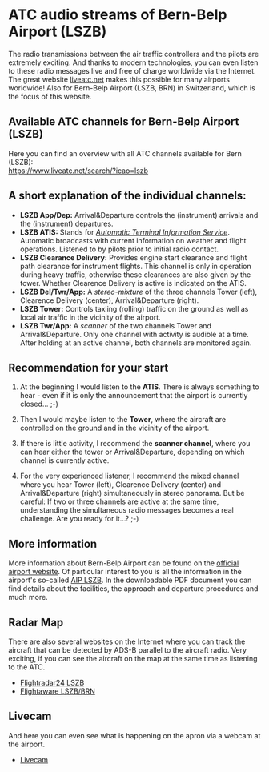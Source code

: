 # ATC audio streams of Bern-Belp Airport (LSZB)

The radio transmissions between the air traffic controllers and the pilots are extremely exciting. And thanks to modern technologies, you can even listen to these radio messages live and free of charge worldwide via the Internet. The great website [liveatc.net](http://liveatc.net) makes this possible for many airports worldwide! Also for Bern-Belp Airport (LSZB, BRN) in Switzerland, which is the focus of this website.

## Available ATC channels for Bern-Belp Airport (LSZB)
Here you can find an overview with all ATC channels available for Bern (LSZB):</br>
<a href="https://www.liveatc.net/search/?icao=lszb" target="_blank">https://www.liveatc.net/search/?icao=lszb</a>

## A short explanation of the individual channels:
- **LSZB App/Dep:** Arrival&Departure controls the (instrument) arrivals and the (instrument) departures. 
- **LSZB ATIS:** Stands for *[Automatic Terminal Information Service](https://en.wikipedia.org/wiki/Automatic_terminal_information_service)*. Automatic broadcasts with current information on weather and flight operations. Listened to by pilots prior to initial radio contact.
- **LSZB Clearance Delivery:** Provides engine start clearance and flight path clearance for instrument flights. This channel is only in operation during heavy traffic, otherwise these clearances are also given by the tower. Whether Clearence Delivery is active is indicated on the ATIS. 
- **LSZB Del/Twr/App:** A *stereo-mixture* of the three channels Tower (left), Clearence Delivery (center), Arrival&Departure (right).
- **LSZB Tower:** Controls taxiing (rolling) traffic on the ground as well as local air traffic in the vicinity of the airport.
- **LSZB Twr/App:** A *scanner* of the two channels Tower and Arrival&Departure. Only one channel with activity is audible at a time. After holding at an active channel, both channels are monitored again.

## Recommendation for your start

1. At the beginning I would listen to the **ATIS**. There is always something to hear - even if it is only the announcement that the airport is currently closed... ;-)

2. Then I would maybe listen to the **Tower**, where the aircraft are controlled on the ground and in the vicinity of the airport.

3. If there is little activity, I recommend the **scanner channel**, where you can hear either the tower or Arrival&Departure, depending on which channel is currently active.

4. For the very experienced listener, I recommend the mixed channel where you hear Tower (left), Clearence Delivery (center) and Arrival&Departure (right) simultaneously in stereo panorama. But be careful: If two or three channels are active at the same time, understanding the simultaneous radio messages becomes a real challenge. Are you ready for it...? ;-)

## More information
More information about Bern-Belp Airport can be found on the [official airport website](www.bernairport.ch). Of particular interest to you is all the information in the airport's so-called <a href="https://www.bernairport.ch/de/operational/flight-operation/Flight-OPS-5" target="_blank">AIP LSZB</a>. In the downloadable PDF document you can find details about the facilities, the approach and departure procedures and much more.

## Radar Map
There are also several websites on the Internet where you can track the aircraft that can be detected by ADS-B parallel to the aircraft radio. Very exciting, if you can see the aircraft on the map at the same time as listening to the ATC.
- [Flightradar24 LSZB](https://www.flightradar24.com/46.96,7.48/11)
- [Flightaware LSZB/BRN](https://de.flightaware.com/live/airport/LSZB)

## Livecam
And here you can even see what is happening on the apron via a webcam at the airport.
- [Livecam](https://www.bernairport.ch/de/erlebnis-flughafen/live/webcam)

